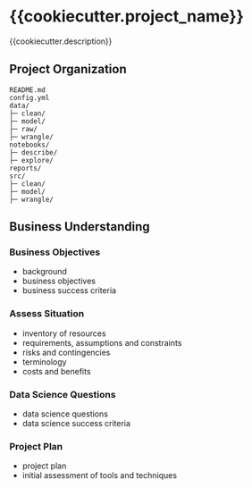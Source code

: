 # {{cookiecutter.project_name}}

{{cookiecutter.description}}

## Project Organization

```
README.md
config.yml
data/
├─ clean/
├─ model/
├─ raw/
├─ wrangle/
notebooks/
├─ describe/
├─ explore/
reports/
src/
├─ clean/
├─ model/
├─ wrangle/
```

## Business Understanding

### Business Objectives

- background
- business objectives
- business success criteria

### Assess Situation

- inventory of resources
- requirements, assumptions and constraints
- risks and contingencies
- terminology
- costs and benefits

### Data Science Questions

- data science questions
- data science success criteria

### Project Plan

- project plan
- initial assessment of tools and techniques
